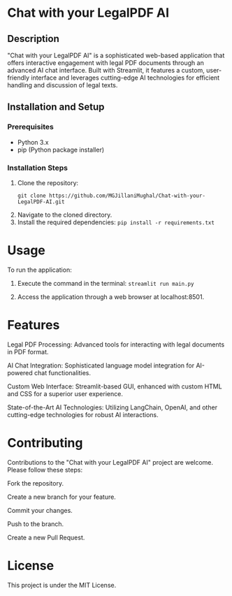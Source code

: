 # Chat with your LegalPDF AI

## Description
"Chat with your LegalPDF AI" is a sophisticated web-based application that offers interactive engagement with legal PDF documents through an advanced AI chat interface. Built with Streamlit, it features a custom, user-friendly interface and leverages cutting-edge AI technologies for efficient handling and discussion of legal texts.

## Installation and Setup

### Prerequisites
- Python 3.x
- pip (Python package installer)

### Installation Steps
1. Clone the repository:
   ```
   git clone https://github.com/MGJillaniMughal/Chat-with-your-LegalPDF-AI.git
   ```
2. Navigate to the cloned directory.
3. Install the required dependencies:
``` pip install -r requirements.txt ```
# Usage
To run the application:

1. Execute the command in the terminal:
``` streamlit run main.py ```

2. Access the application through a web browser at localhost:8501.

# Features
Legal PDF Processing: Advanced tools for interacting with legal documents in PDF format.

AI Chat Integration: Sophisticated language model integration for AI-powered chat functionalities.

Custom Web Interface: Streamlit-based GUI, enhanced with custom HTML and CSS for a superior user experience.

State-of-the-Art AI Technologies: Utilizing LangChain, OpenAI, and other cutting-edge technologies for robust AI interactions.

# Contributing
Contributions to the "Chat with your LegalPDF AI" project are welcome. Please follow these steps:

Fork the repository.

Create a new branch for your feature.

Commit your changes.

Push to the branch.

Create a new Pull Request.

# License
This project is under the MIT License.
